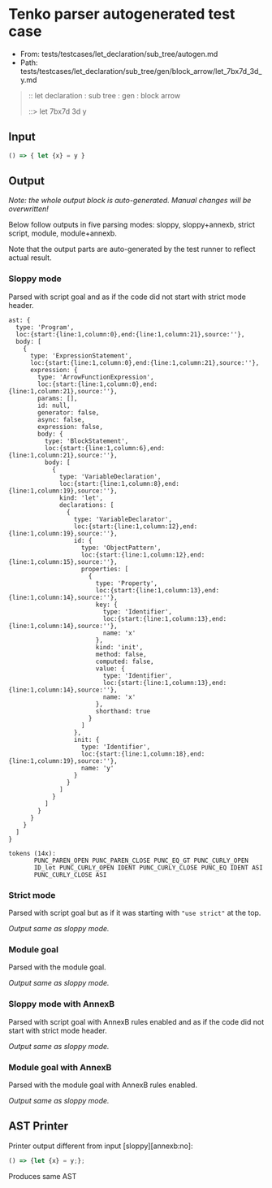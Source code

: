 # Tenko parser autogenerated test case

- From: tests/testcases/let_declaration/sub_tree/autogen.md
- Path: tests/testcases/let_declaration/sub_tree/gen/block_arrow/let_7bx7d_3d_y.md

> :: let declaration : sub tree : gen : block arrow
>
> ::> let 7bx7d 3d y

## Input


`````js
() => { let {x} = y }
`````

## Output

_Note: the whole output block is auto-generated. Manual changes will be overwritten!_

Below follow outputs in five parsing modes: sloppy, sloppy+annexb, strict script, module, module+annexb.

Note that the output parts are auto-generated by the test runner to reflect actual result.

### Sloppy mode

Parsed with script goal and as if the code did not start with strict mode header.

`````
ast: {
  type: 'Program',
  loc:{start:{line:1,column:0},end:{line:1,column:21},source:''},
  body: [
    {
      type: 'ExpressionStatement',
      loc:{start:{line:1,column:0},end:{line:1,column:21},source:''},
      expression: {
        type: 'ArrowFunctionExpression',
        loc:{start:{line:1,column:0},end:{line:1,column:21},source:''},
        params: [],
        id: null,
        generator: false,
        async: false,
        expression: false,
        body: {
          type: 'BlockStatement',
          loc:{start:{line:1,column:6},end:{line:1,column:21},source:''},
          body: [
            {
              type: 'VariableDeclaration',
              loc:{start:{line:1,column:8},end:{line:1,column:19},source:''},
              kind: 'let',
              declarations: [
                {
                  type: 'VariableDeclarator',
                  loc:{start:{line:1,column:12},end:{line:1,column:19},source:''},
                  id: {
                    type: 'ObjectPattern',
                    loc:{start:{line:1,column:12},end:{line:1,column:15},source:''},
                    properties: [
                      {
                        type: 'Property',
                        loc:{start:{line:1,column:13},end:{line:1,column:14},source:''},
                        key: {
                          type: 'Identifier',
                          loc:{start:{line:1,column:13},end:{line:1,column:14},source:''},
                          name: 'x'
                        },
                        kind: 'init',
                        method: false,
                        computed: false,
                        value: {
                          type: 'Identifier',
                          loc:{start:{line:1,column:13},end:{line:1,column:14},source:''},
                          name: 'x'
                        },
                        shorthand: true
                      }
                    ]
                  },
                  init: {
                    type: 'Identifier',
                    loc:{start:{line:1,column:18},end:{line:1,column:19},source:''},
                    name: 'y'
                  }
                }
              ]
            }
          ]
        }
      }
    }
  ]
}

tokens (14x):
       PUNC_PAREN_OPEN PUNC_PAREN_CLOSE PUNC_EQ_GT PUNC_CURLY_OPEN
       ID_let PUNC_CURLY_OPEN IDENT PUNC_CURLY_CLOSE PUNC_EQ IDENT ASI
       PUNC_CURLY_CLOSE ASI
`````

### Strict mode

Parsed with script goal but as if it was starting with `"use strict"` at the top.

_Output same as sloppy mode._

### Module goal

Parsed with the module goal.

_Output same as sloppy mode._

### Sloppy mode with AnnexB

Parsed with script goal with AnnexB rules enabled and as if the code did not start with strict mode header.

_Output same as sloppy mode._

### Module goal with AnnexB

Parsed with the module goal with AnnexB rules enabled.

_Output same as sloppy mode._

## AST Printer

Printer output different from input [sloppy][annexb:no]:

````js
() => {let {x} = y;};
````

Produces same AST

